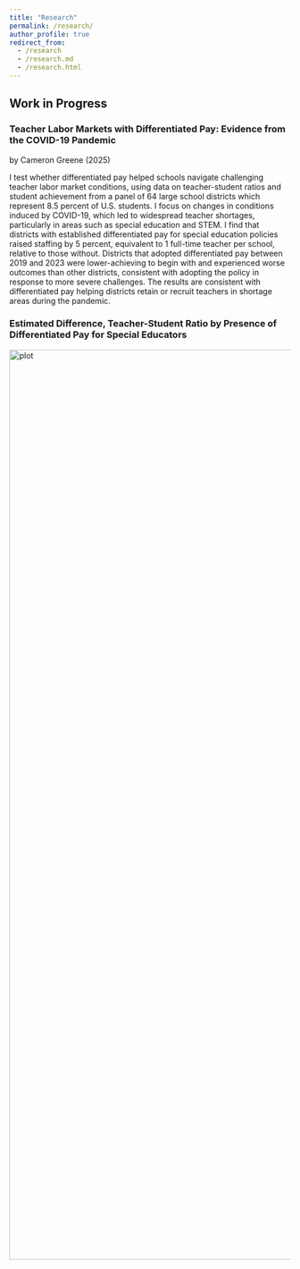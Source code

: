 ```yaml
---
title: "Research"
permalink: /research/
author_profile: true
redirect_from: 
  - /research
  - /research.md
  - /research.html
---
```



## Work in Progress  
### Teacher Labor Markets with Differentiated Pay: Evidence from the COVID-19 Pandemic
by Cameron Greene (2025)

I test whether differentiated pay helped schools navigate challenging teacher labor market conditions, using data on teacher-student ratios and student achievement from a panel of 64 large school districts which represent 8.5 percent of U.S. students. I focus on changes in conditions induced by COVID-19, which led to widespread teacher shortages, particularly in areas such as special education and STEM. I find that districts with established differentiated pay for special education policies raised staffing by 5 percent, equivalent to 1 full-time teacher per school, relative to those without. Districts that adopted differentiated pay between 2019 and 2023 were lower-achieving to begin with and experienced worse outcomes than other districts, consistent with adopting the policy in response to more severe challenges. The results are consistent with differentiated pay helping districts retain or recruit teachers in shortage areas during the pandemic.  

### Estimated Difference, Teacher-Student Ratio by Presence of Differentiated Pay for Special Educators

<img width="2624" height="1628" alt="plot" src="https://github.com/user-attachments/assets/b0357bfe-bdf8-4b56-803e-2433376ed619" />
